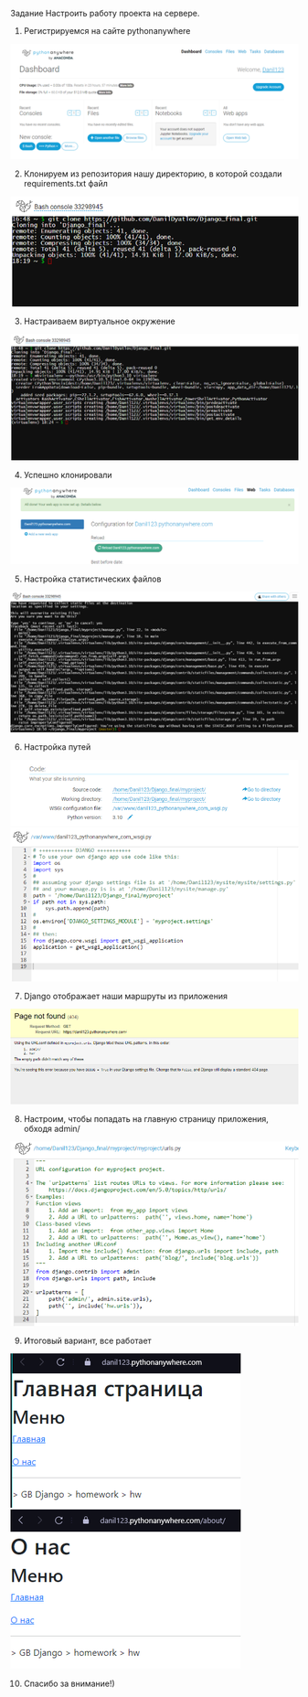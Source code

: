 Задание
Настроить работу проекта на сервере.


1. Регистрируемся на сайте pythonanywhere

![Главная страница](/image/1.png)

2. Клонируем из репозитория нашу директорию, в которой создали requirements.txt файл 

![Клонирование](/image/2.png)

3. Настраиваем виртуальное окружение 

![Виртуальное окружение](/image/3.png)

4. Успешно клонировали 

![Успех](/image/4.png)

5. Настройка статистических файлов 

![Статистические файлы](/image/5.png)

6. Настройка путей 

![Путь1](/image/10.png)
![Путь2](/image/11.png)

7. Django отображает наши маршруты из приложения 

![Маршрут](/image/6.png)

8. Настроим, чтобы попадать на главную страницу приложения, обходя admin/

![Обход](/image/7.png)

9. Итоговый вариант, все работает 

![Успех](/image/8.png)
![Успех](/image/9.png)

10. Спасибо за внимание!)